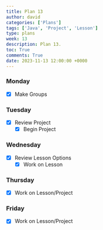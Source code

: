 ```yaml
---
title: Plan 13
author: david
categories: ['Plans']
tags: ['Java', 'Project', 'Lesson']
type: plans
week: 13
description: Plan 13.
toc: True
comments: True
date: 2023-11-13 12:00:00 +0000
---
```


### Monday

- [x] Make Groups

### Tuesday

- [x] Review Project
  - [x] Begin Project

### Wednesday

- [x] Review Lesson Options
  - [x] Work on Lesson

### Thursday

- [x] Work on Lesson/Project

### Friday

- [x] Work on Lesson/Project